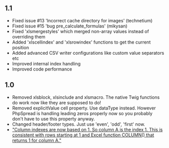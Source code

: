 ## 1.1

 * Fixed issue #13 'Incorrect cache directory for images' (technetium)
 * Fixed issue #15 'bug pre_calculate_formulas' (mikysan)
 * Fixed 'xlsmergestyles' which merged non-array values instead of overriding them
 * Added 'xlscellindex' and 'xlsrowindex' functions to get the current position
 * Added advanced CSV writer configurations like custom value separators etc
 * Improved internal index handling
 * Improved code performance

## 1.0

 * Removed xlsblock, xlsinclude and xlsmacro. The native Twig functions do work now like they are supposed to do!
 * Removed explicitValue cell property. Use dataType instead. However PhpSpread is handling leading zeros properly now so you probably don't have to use this property anyway.
 * Changed header/footer types. Just use 'even', 'odd', 'first' now.
 * ["Column indexes are now based on 1. So column A is the index 1. This is consistent with rows starting at 1 and Excel function COLUMN() that returns 1 for column A."](https://phpspreadsheet.readthedocs.io/en/develop/topics/migration-from-PHPExcel/#column-index-based-on-1)
